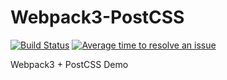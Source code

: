 # Webpack3-PostCSS

[![Build Status](https://travis-ci.org/hyb628/Webpack3-PostCSS.svg?branch=master)](https://travis-ci.org/hyb628/Webpack3-PostCSS)
[![Average time to resolve an issue](http://isitmaintained.com/badge/resolution/hyb628/Webpack3-PostCSS.svg)](http://isitmaintained.com/project/hyb628/Webpack3-PostCSS "Average time to resolve an issue")

Webpack3 + PostCSS Demo
